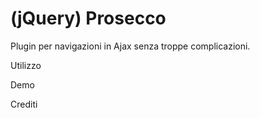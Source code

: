(jQuery) Prosecco
========

Plugin per navigazioni in Ajax senza troppe complicazioni.

Utilizzo

Demo

Crediti